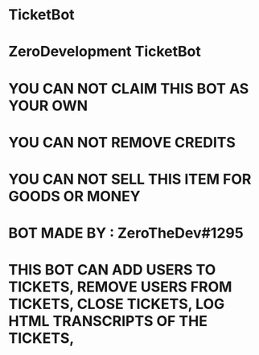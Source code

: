 # TicketBot
# ZeroDevelopment TicketBot
# YOU CAN NOT CLAIM THIS BOT AS YOUR OWN
# YOU CAN NOT REMOVE CREDITS
# YOU CAN NOT SELL THIS ITEM FOR GOODS OR MONEY
# BOT MADE BY : ZeroTheDev#1295

# THIS BOT CAN ADD USERS TO TICKETS, REMOVE USERS FROM TICKETS, CLOSE TICKETS, LOG HTML TRANSCRIPTS OF THE TICKETS,
